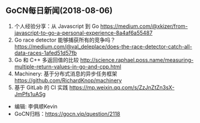 GoCN每日新闻(2018-08-06)
---

1. 个人经验分享：从 Javascript 到 Go https://medium.com/@xkizer/from-javascript-to-go-a-personal-experience-8a4af6a55487
2. Go race detector 能够捕获所有的竞争吗？ https://medium.com/@val_deleplace/does-the-race-detector-catch-all-data-races-1afed51d57fb
3. Go 和 C++ 多返回值的比较 http://science.raphael.poss.name/measuring-multiple-return-values-in-go-and-cpp.html
4. Machinery: 基于分布式消息的异步任务框架 https://github.com/RichardKnop/machinery
5. 基于 GitLab 的 CI 实践 https://mp.weixin.qq.com/s/ZzJnZtZn3sX-JmPfs1uASg

* 编辑: 李俱顺Kevin
* GoCN归档：https://gocn.vip/question/2118
